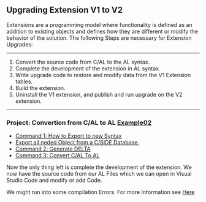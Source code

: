 ## Upgrading Extension V1 to V2


Extensions are a programming model where functionality is defined as an addition to existing objects and defines how they are different or modify the behavior of the solution.
The following Steps are necessary for Extension Upgrades:

----------
1. Convert the source code from C/AL to the AL syntax.
2. Complete the development of the extension in AL syntax.
3. Write upgrade code to restore and modify data from the V1 Extension tables.
4. Build the extension.
5. Uninstall the V1 extension, and publish and run upgrade on the V2 extension.
----------

### Project: Convertion from C/AL to AL [Example02](https://github.com/EDGZTNSR/IntroductionToAL/tree/master/Examples/Example02)

* [Command 1: How to Export to new Syntax](https://github.com/EDGZTNSR/IntroductionToAL/blob/master/Examples/Example02/PowershellCommands.md)
* [Export all neded Object from a C/SIDE Database.](https://github.com/EDGZTNSR/IntroductionToAL/blob/master/docs/Commands/Powershell/Upgrade%20V1%20to%20V2.md?raw=true])
* [Command 2: Generate DELTA](https://github.com/EDGZTNSR/IntroductionToAL/blob/master/Examples/Example02/PowershellCommands.md)
* [Command 3: Convert C/AL To AL](https://github.com/EDGZTNSR/IntroductionToAL/blob/master/Examples/Example02/PowershellCommands.md)


Now the only thing left is complete the development of the extension.
We now have the source code from our AL Files which we can open in Visual Studio Code and modify or add Code.

We might run into some compilation Errors. For more Information see [Here]()
